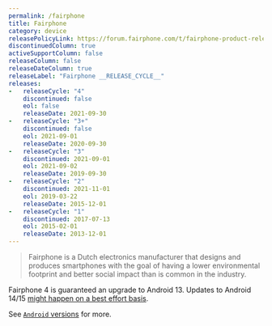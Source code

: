 ```yaml
---
permalink: /fairphone
title: Fairphone
category: device
releasePolicyLink: https://forum.fairphone.com/t/fairphone-product-release-cycle/52652
discontinuedColumn: true
activeSupportColumn: false
releaseColumn: false
releaseDateColumn: true
releaseLabel: "Fairphone __RELEASE_CYCLE__"
releases:
-   releaseCycle: "4"
    discontinued: false
    eol: false
    releaseDate: 2021-09-30
-   releaseCycle: "3+"
    discontinued: false
    eol: 2021-09-01
    releaseDate: 2020-09-30
-   releaseCycle: "3"
    discontinued: 2021-09-01
    eol: 2021-09-02
    releaseDate: 2019-09-30
-   releaseCycle: "2"
    discontinued: 2021-11-01
    eol: 2019-03-22
    releaseDate: 2015-12-01
-   releaseCycle: "1"
    discontinued: 2017-07-13
    eol: 2015-02-01
    releaseDate: 2013-12-01
---
```


> Fairphone is a Dutch electronics manufacturer that designs and produces smartphones with the goal of having a lower environmental footprint and better social impact than is common in the industry.

Fairphone 4 is guaranteed an upgrade to Android 13. Updates to Android 14/15 [might happen on a best effort basis](https://support.fairphone.com/hc/en-us/articles/4405858006545-FP4-Fairphone-OS-Android-11-).

See [`Android` versions](https://endoflife.date/android) for more.
